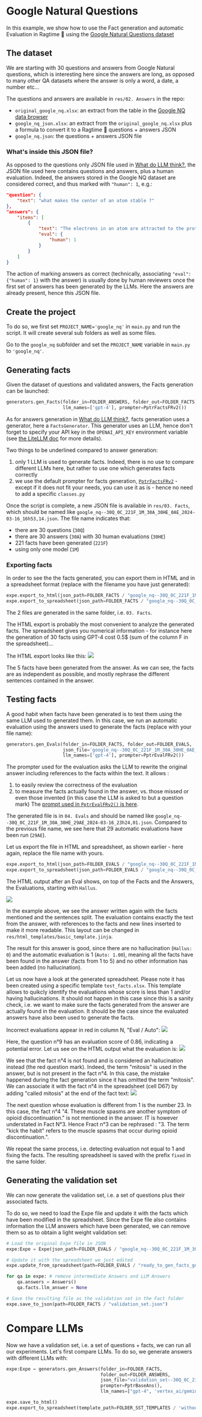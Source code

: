 # Google Natural Questions
In this example, we show how to use the Fact generation and automatic Evaluation in  Ragtime 🎹 using the [Google Natural Questions dataset](https://ai.google.com/research/NaturalQuestions)

## The dataset
We are starting with 30 questions and answers from Google Natural questions, which is interesting here since the answers are long, as opposed to many other QA datasets where the answer is only a word, a date, a number etc...

The questions and answers are available in `res/02. Answers` in the repo:
- `original_google_nq.xlsx`: an extract from the table in the [Google NQ data browser](https://ai.google.com/research/NaturalQuestions/databrowser)
- `google_nq_json.xlsx`: an extract from the `original_google_nq.xlsx` plus a formula to convert it to a Ragtime 🎹 questions + answers JSON
- `google_nq.json`: the questions + answers JSON file

### What's inside this JSON file?
As opposed to the questions only JSON file used in [What do LLM think?](https://github.com/recitalAI/ragtime-projects), the JSON file used here contains questions and answers, plus a human evaluation.
Indeed, the answers stored in the Google NQ dataset are considered correct, and thus marked with `"human": 1`, e.g.:
```json
"question": {
    "text": "what makes the center of an atom stable ?"
},
"answers": {
    "items": [
        {
            "text": "The electrons in an atom are attracted to the protons in the nucleus by the electromagnetic force. This force binds the electrons inside an electrostaticpotential well surrounding the smaller nucleus, which means that an external source of energy is needed for the electron to escape. The closer an electron is to the nucleus, the greater the attractive force. Hence electrons bound near the center of the potential well require more energy to escape than those at greater separations.",
            "eval": {
                "human": 1
            }
        }
    ]
}
```

The action of marking answers as correct (technically, associating `"eval": {"human": 1}` with the answer) is usually done by human reviewers once the first set of answers has been generated by the LLMs. Here the answers are already present, hence this JSON file.

## Create the project
To do so, we first set `PROJECT_NAME='google_nq'` in `main.py` and run the script. It will create several sub folders as well as some 
files. 

Go to the `google_nq` subfolder and set the `PROJECT_NAME` variable in `main.py` to `'google_nq'`.

## Generating facts
Given the dataset of questions and validated answers, the Facts generation can be launched:
```python
generators.gen_Facts(folder_in=FOLDER_ANSWERS, folder_out=FOLDER_FACTS, json_file='google_nq.json',
                     llm_names=['gpt-4'], prompter=PptrFactsFRv2())
```
As for answers generation in [What do LLM think?](https://github.com/recitalAI/ragtime-projects), facts generation uses a generator, here a `FactsGenerator`. This generator uses an LLM, hence don't forget to specify your API key in the `OPENAI_API_KEY` environment variable (see [the LiteLLM doc](https://litellm.vercel.app/docs/set_keys) for more details).

Two things to be underlined compared to answer generation:
1. only 1 LLM is used to generate facts. Indeed, there is no use to compare different LLMs here, but rather to use one which generates facts correctly
2. we use the default prompter for facts generation, [`PptrFactsFRv2`](https://github.com/recitalAI/ragtime-package/blob/main/src/ragtime/generators.py#L207C1-L207C31) - except if it does not fit your needs, you can use it as is - hence no need to add a specific `classes.py`

Once the script is complete, a new JSON file is available in `res/03. Facts`, which should be named like `google_nq--30Q_0C_221F_1M_30A_30HE_0AE_2024-03-16_16h53,14.json`. 
The file name indicates that:
- there are 30 questions (`30Q`)
- there are 30 answers (`30A`) with 30 human evaluations (`30HE`)
- 221 facts have been generated (`221F`)
- using only one model (`1M`)

### Exporting facts
In order to see the the facts generated, you can export them in HTML and in a spreadsheet format (replace with the filename you have just generated):
```python
expe.export_to_html(json_path=FOLDER_FACTS / "google_nq--30Q_0C_221F_1M_30A_30HE_0AE_2024-03-16_16h53,14.json")
expe.export_to_spreadsheet(json_path=FOLDER_FACTS / "google_nq--30Q_0C_221F_1M_30A_30HE_0AE_2024-03-16_16h53,14.json")
```

The 2 files are generated in the same folder, i.e. `03. Facts`.

The HTML export is probably the most convenient to analyze the generated facts. The spreadsheet gives you numerical information - for instance here the generation of 30 facts using GPT-4 cost 0.5$ (sum of the column F in the spreadsheet)...

The HTML export looks like this:
<img src="img/2024-03-16_google_nq_facts.png">

The 5 facts have been generated from the answer. As we can see, the facts are as independent as possible, and mostly rephrase the different sentences contained in the answer.

## Testing facts
A good habit when facts have been generated is to test them using the same LLM used to generated them.
In this case, we run an automatic evaluation using the answers used to generate the facts (replace with your file name):
```python
generators.gen_Evals(folder_in=FOLDER_FACTS, folder_out=FOLDER_EVALS, 
                     json_file='google_nq--30Q_0C_221F_1M_30A_30HE_0AE_2024-03-16_16h53,14.json',
                     llm_names=['gpt-4'], prompter=PptrEvalFRv2())
```

The prompter used for the evaluation asks the LLM to rewrite the original answer including references to the facts within the text. It allows :
1. to easily review the correctness of the evaluation
2. to measure the facts actually found in the answer, vs. those missed or even those invented (in this case the LLM is asked to but a question mark)
The [prompt used in `PptrEvalFRv2()` is here](https://github.com/recitalAI/ragtime-package/blob/main/src/ragtime/generators.py#L235).


The generated file is in `04. Evals` and should be named like `google_nq--30Q_0C_221F_1M_30A_30HE_29AE_2024-03-16_23h24,01.json`. Compared to the previous file name, we see here that 29 automatic evaluations have been run (`29AE`).

Let us export the file in HTML and spreadsheet, as shown earlier - here again, replace the file name with yours.
```python
expe.export_to_html(json_path=FOLDER_EVALS / "google_nq--30Q_0C_221F_1M_30A_30HE_29AE_2024-03-16_23h24,01.json")
expe.export_to_spreadsheet(json_path=FOLDER_EVALS / "google_nq--30Q_0C_221F_1M_30A_30HE_29AE_2024-03-16_23h24,01.json", template_path=FOLDER_SST_TEMPLATES/'test_facts.xlsx')
```

The HTML output after an Eval shows, on top of the Facts and the Answers, the Evaluations, starting with `Hallus`.

<img src="img/2024-03-17_google_nq_evals.png">

In the example above, we see the answer written again with the facts mentioned and the sentences split. The evaluation contains exactly the text from the answer, with references to the facts and new lines inserted to make it more readable.
This layout can be changed in `res/html_templates/basic_template.jinja`.

The result for this answer is good, since there are no hallucination (`Hallus: 0`) and the automatic evaluation is 1 (`Auto: 1.00`), meaning all the facts have been found in the answer (facts from 1 to 5) and no other information has been added (no hallucination).

Let us now have a look at the generated spreadsheet. Please note it has been created using a specific template `test_facts.xlsx`. This template allows to quikcly identify the evaluations whose score is less than 1 and/or having hallucinations.
It should not happen in this case since this is a sanity check, i.e. we want to make sure the facts generated from the answer are actually found in the evaluation. It should be the case since the evaluated answers have also been used to generate the facts.

Incorrect evaluations appear in red in column N, "Eval / Auto":
<img src="img/2024-03-31_google_nq_incorrect_evals.png">

Here, the question n°9 has an evaluation score of 0.86, indicating a potential error.
Let us see on the HTML output what the evaluation is:
<img src="img/2024-03-31_google_nq_incorrect_quest_9.png">

We see that the fact n°4 is not found and is considered an hallucination instead (the red question mark).
Indeed, the term "mitosis" is used in the answer, but is not present in the fact n°4. In this case, the mistake happened during the fact generation since it has omitted the term "mitosis". We can associate it with the fact n°4 in the spreadsheet (cell D67) by adding "called mitosis" at the end of the fact text:
<img src="img/2024-03-31_google_nq_fix_fact_4_quest_9.png">

The next question whose evaluation is different from 1 is the number 23. In this case, the fact n°4 "4. These muscle spasms are another symptom of opioid discontinuation." is not mentioned in the answer. IT is however understated in Fact N°3. Hence Fract n°3 can be rephrased : "3. The term "kick the habit" refers to the muscle spasms that occur during opioid discontinuation.".

We repeat the same process, i.e. detecting evaluation not equal to 1 and fixing the facts. The resulting spreadsheet is saved with the prefix `fixed` in the same folder.

## Generating the validation set
We can now generate the validation set, i.e. a set of questions plus their associated facts.

To do so, we need to load the Expe file and update it with the facts which have been modified in the spreadsheet. Since the Expe file also contains information the LLM answers which have been generated, we can remove them so as to obtain a light weight validation set:
```python
# Load the original Expe file in JSON
expe:Expe = Expe(json_path=FOLDER_EVALS / "google_nq--30Q_0C_221F_1M_30A_30HE_29AE_2024-03-16_23h24,01.json")

# Update it with the spreadsheet we just edited
expe.update_from_spreadsheet(path=FOLDER_EVALS / "ready_to_gen_facts_google_nq--30Q_0C_221F_1M_30A_30HE_30AE_2024-04-01_00h50,33.xlsx", update_type=UpdateTypes.facts)

for qa in expe: # remove intermediate Answers and LLM Answers 
    qa.answers = Answers()
    qa.facts.llm_answer = None

# Save the resulting file as the validation set in the Fact folder
expe.save_to_json(path=FOLDER_FACTS / "validation_set.json")
```

# Compare LLMs
Now we have a validation set, i.e. a set of questions + facts, we can run all our experiments.
Let's first compare LLMs. To do so, we generate answers with different LLMs with:
```python
expe:Expe = generators.gen_Answers(folder_in=FOLDER_FACTS,
                                   folder_out=FOLDER_ANSWERS,
                                   json_file="validation_set--30Q_0C_219F_0M_0A_0HE_0AE_2024-05-02_17h30,58.json",
                                   prompter=PptrBaseAns(),
                                   llm_names=["gpt-4", 'vertex_ai/gemini-pro', "mistral/mistral-large-latest", "groq/llama3-8b-8192", "groq/lama3-70b-8192","groq/mixtral-8x7b-32768", "groq/gemma-7b-it"])

expe.save_to_html()
expe.export_to_spreadsheet(template_path=FOLDER_SST_TEMPLATES / 'without_retriever.xlsx')
```

